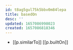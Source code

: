 ```yaml
---
id: t8ag5gul75k5bbv0m84lepa
title: basedOn
desc: ''
updated: 1657086998023
created: 1657086818346
---
```


- [[p.similarTo]] [[p.builtOn]]
